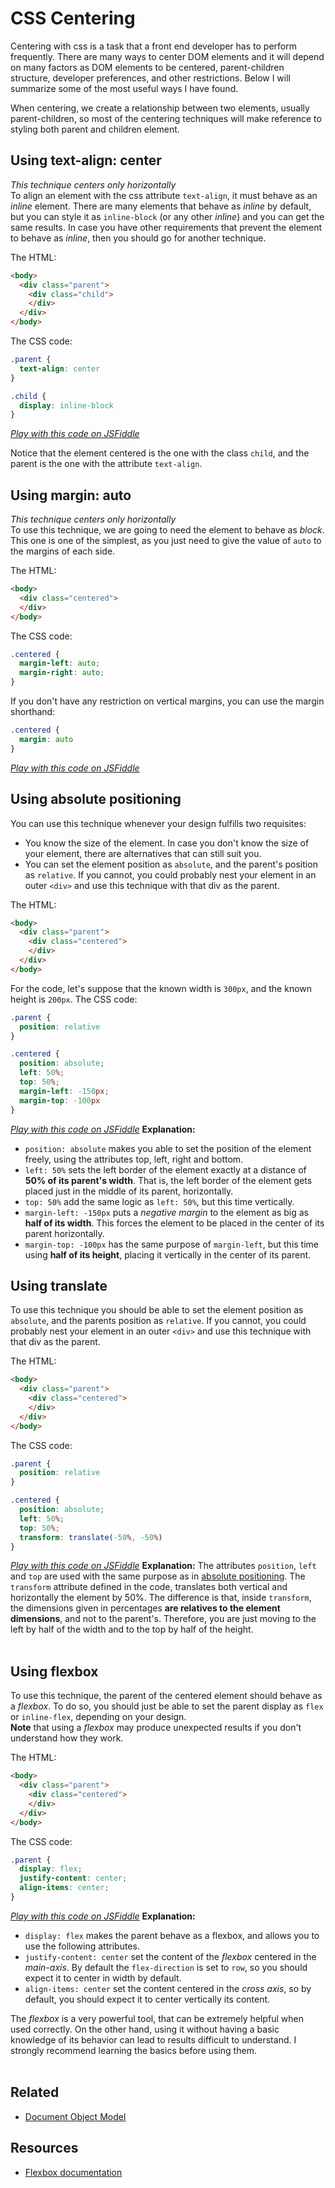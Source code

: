 # CSS Centering

Centering with css is a task that a front end developer has to perform frequently. There are many ways to center DOM elements and it will depend on many factors as DOM elements to be centered, parent-children structure, developer preferences, and other restrictions. Below I will summarize some of the most useful ways I have found.

When centering, we create a relationship between two elements, usually parent-children, so most of the centering techniques will make reference to styling both parent and children element.

## Using text-align: center
*This technique centers only horizontally*  
To align an element with the css attribute `text-align`, it must behave as an *inline* element. There are many elements that behave as *inline* by default, but you can style it as `inline-block` (or any other *inline*) and you can get the same results. In case you have other requirements that prevent the element to behave as *inline*, then you should go for another technique.

The HTML:
```HTML
<body>
  <div class="parent">
    <div class="child">
    </div>
  </div>
</body>
```

The CSS code:
```CSS
.parent {
  text-align: center
}

.child {
  display: inline-block
}
```
[*Play with this code on JSFiddle*](https://jsfiddle.net/dangonrei/vowvzfqa/)

Notice that the element centered is the one with the class `child`, and the parent is the one with the attribute `text-align`.

## Using margin: auto
*This technique centers only horizontally*  
To use this technique, we are going to need the element to behave as *block*. This one is one of the simplest, as you just need to give the value of `auto` to the margins of each side.

The HTML:
```HTML
<body>
  <div class="centered">
  </div>
</body>
```

The CSS code:
```CSS
.centered {
  margin-left: auto;
  margin-right: auto;
}
```

If you don't have any restriction on vertical margins, you can use the margin shorthand:
```CSS
.centered {
  margin: auto
}
```
[*Play with this code on JSFiddle*](https://jsfiddle.net/dangonrei/pdd6vwn4/)

## Using absolute positioning
You can use this technique whenever your design fulfills two requisites:
  * You know the size of the element. In case you don't know the size of your element, there are alternatives that can still suit you.
  * You can set the element position as `absolute`, and the parent's position as `relative`. If you cannot, you could probably nest your element in an outer `<div>` and use this technique with that div as the parent.

The HTML:
```HTML
<body>
  <div class="parent">
    <div class="centered">
    </div>
  </div>
</body>
```

For the code, let's suppose that the known width is `300px`, and the known height is `200px`. The CSS code:
```CSS
.parent {
  position: relative
}

.centered {
  position: absolute;
  left: 50%;
  top: 50%;
  margin-left: -150px;
  margin-top: -100px
}
```
[*Play with this code on JSFiddle*](https://jsfiddle.net/dangonrei/qh6y7vqo/)
**Explanation:**
  * `position: absolute` makes you able to set the position of the element freely, using the attributes top, left, right and bottom.
  * `left: 50%` sets the left border of the element exactly at a distance of **50% of its parent's width**. That is, the left border of the element gets placed just in the middle of its parent, horizontally.
  * `top: 50%` add the same logic as `left: 50%`, but this time vertically.
  * `margin-left: -150px` puts a *negative margin* to the element as big as **half of its width**. This forces the element to be placed in the center of its parent horizontally.
  * `margin-top: -100px` has the same purpose of `margin-left`, but this time using **half of its height**, placing it vertically in the center of its parent.

## Using translate
To use this technique you should be able to set the element position as `absolute`, and the parents position as `relative`. If you cannot, you could probably nest your element in an outer `<div>` and use this technique with that div as the parent.

The HTML:
```HTML
<body>
  <div class="parent">
    <div class="centered">
    </div>
  </div>
</body>
```

The CSS code:
```CSS
.parent {
  position: relative
}

.centered {
  position: absolute;
  left: 50%;
  top: 50%;
  transform: translate(-50%, -50%)
}
```
[*Play with this code on JSFiddle*](https://jsfiddle.net/dangonrei/a3zfkat0/)
**Explanation:** The attributes `position`, `left` and `top` are used with the same purpose as in [absolute positioning](#using-absolute-positioning). The `transform` attribute defined in the code, translates both vertical and horizontally the element by 50%. The difference is that, inside `transform`, the dimensions given in percentages **are relatives to the element dimensions**, and not to the parent's. Therefore, you are just moving to the left by half of the width and to the top by half of the height.
<br/>
<br/>
## Using flexbox
To use this technique, the parent of the centered element should behave as a *flexbox*. To do so, you should just be able to set the parent display as `flex` or `inline-flex`, depending on your design.  
**Note** that using a *flexbox* may produce unexpected results if you don't understand how they work.

The HTML:
```HTML
<body>
  <div class="parent">
    <div class="centered">
    </div>
  </div>
</body>
```

The CSS code:
```CSS
.parent {
  display: flex;
  justify-content: center;
  align-items: center;
}
```
[*Play with this code on JSFiddle*](https://jsfiddle.net/dangonrei/abg85wa8/)
**Explanation:**
  * `display: flex` makes the parent behave as a flexbox, and allows you to use the following attributes.
  * `justify-content: center` set the content of the *flexbox* centered in the *main-axis*. By default the `flex-direction` is set to `row`, so you should expect it to center in width by default.
  * `align-items: center` set the content centered in the *cross axis*, so by default, you should expect it to center vertically its content.

The *flexbox* is a very powerful tool, that can be extremely helpful when used correctly. On the other hand, using it without having a basic knowledge of its behavior can lead to results difficult to understand. I strongly recommend learning the basics before using them.
<br/>
<br/>
## Related

- [Document Object Model](https://github.com/codingforeveryone/READMEs/blob/master/html-css/document-object-model.md)

## Resources

- [Flexbox documentation](https://developer.mozilla.org/en-US/docs/Web/CSS/CSS_Flexible_Box_Layout)
